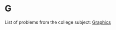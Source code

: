 # G
List of problems from the college subject: [Graphics](https://www.fib.upc.edu/en/studies/bachelors-degrees/bachelor-degree-informatics-engineering/curriculum/syllabus/G)
